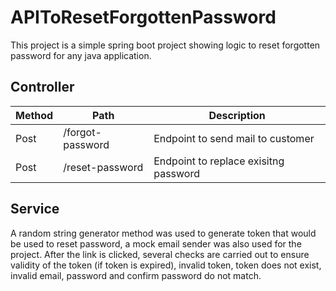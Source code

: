 # APIToResetForgottenPassword

This project is a simple spring boot project showing logic to reset forgotten password for any java application.

## Controller

|    Method     |       Path         |    Description                           |
| ------------- |    -------------   |   -------------                          |
|    Post       |   /forgot-password |   Endpoint to send mail to customer      |
|    Post       |   /reset-password  |   Endpoint to replace exisitng password  |

## Service
A random string generator method was used to generate token that would be used to reset password, a mock email sender was also used for the project.
After the link is clicked, several checks are carried out to ensure validity of the token (if token is expired), invalid token, token does not exist, 
invalid email, password and confirm password do not match.
